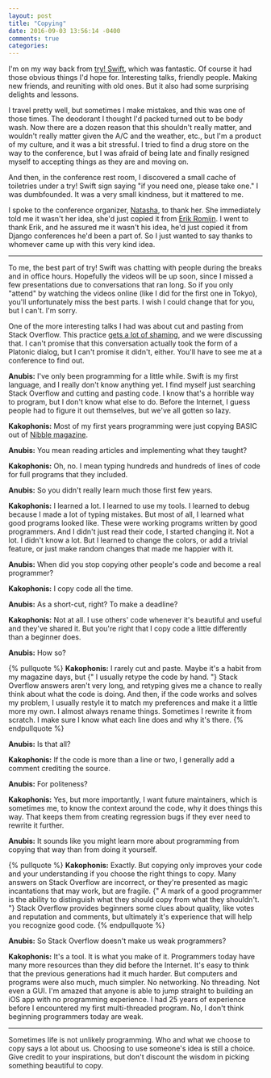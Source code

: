 ```yaml
---
layout: post
title: "Copying"
date: 2016-09-03 13:56:14 -0400
comments: true
categories: 
---
```


I'm on my way back from [try! Swift](http://tryswift.com), which was fantastic. Of course it had those obvious things I'd hope for. Interesting talks, friendly people. Making new friends, and reuniting with old ones. But it also had some surprising delights and lessons.

I travel pretty well, but sometimes I make mistakes, and this was one of those times. The deodorant I thought I'd packed turned out to be body wash. Now there are a dozen reason that this shouldn't really matter, and wouldn't really matter given the A/C and the weather, etc., but I'm a product of my culture, and it was a bit stressful. I tried to find a drug store on the way to the conference, but I was afraid of being late and finally resigned myself to accepting things as they are and moving on.

And then, in the conference rest room, I discovered a small cache of toiletries under a try! Swift sign saying "if you need one, please take one." I was dumbfounded. It was a very small kindness, but it mattered to me.
<!--more-->
I spoke to the conference organizer, [Natasha](https://twitter.com/NatashaTheRobot), to thank her. She immediately told me it wasn't her idea, she'd just copied it from [Erik Romijn](https://twitter.com/erikpub/). I went to thank Erik, and he assured me it wasn't his idea, he'd just copied it from Django conferences he'd been a part of. So I just wanted to say thanks to whomever came up with this very kind idea.

---

To me, the best part of try! Swift was chatting with people during the breaks and in office hours. Hopefully the videos will be up soon, since I missed a few presentations due to conversations that ran long. So if you only "attend" by watching the videos online (like I did for the first one in Tokyo), you'll unfortunately miss the best parts. I wish I could change that for you, but I can't. I'm sorry.

One of the more interesting talks I had was about cut and pasting from Stack Overflow. This practice [gets a lot of shaming](https://www.gitbook.com/book/tra38/essential-copying-and-pasting-from-stack-overflow/details), and we were discussing that. I can't promise that this conversation actually took the form of a Platonic dialog, but I can't promise it didn't, either. You'll have to see me at a conference to find out.

**Anubis:** I've only been programming for a little while. Swift is my first language, and I really don't know anything yet. I find myself just searching Stack Overflow and cutting and pasting code. I know that's a horrible way to program, but I don't know what else to do. Before the Internet, I guess people had to figure it out themselves, but we've all gotten so lazy.

**Kakophonis:** Most of my first years programming were just copying BASIC out of [Nibble magazine](http://www.nibblemagazine.com/Nibble_Magazines.htm).

**Anubis:** You mean reading articles and implementing what they taught?

**Kakophonis:** Oh, no. I mean typing hundreds and hundreds of lines of code for full programs that they included.

**Anubis:** So you didn't really learn much those first few years.

**Kakophonis:** I learned a lot. I learned to use my tools. I learned to debug because I made a lot of typing mistakes. But most of all, I learned what good programs looked like. These were working programs written by good programmers. And I didn't just read their code, I started changing it. Not a lot. I didn't know a lot. But I learned to change the colors, or add a trivial feature, or just make random changes that made me happier with it.

**Anubis:** When did you stop copying other people's code and become a real programmer?

**Kakophonis:** I copy code all the time.

**Anubis:** As a short-cut, right? To make a deadline?

**Kakophonis:** Not at all. I use others' code whenever it's beautiful and useful and they've shared it. But you're right that I copy code a little differently than a beginner does.

**Anubis:** How so?

{% pullquote %}
**Kakophonis:** I rarely cut and paste. Maybe it's a habit from my magazine days, but {" I usually retype the code by hand. "} Stack Overflow answers aren't very long, and retyping gives me a chance to really think about what the code is doing. And then, if the code works and solves my problem, I usually restyle it to match my preferences and make it a little more my own. I almost always rename things. Sometimes I rewrite it from scratch. I make sure I know what each line does and why it's there.
{% endpullquote %}

**Anubis:** Is that all?

**Kakophonis:** If the code is more than a line or two, I generally add a comment crediting the source.

**Anubis:** For politeness?

**Kakophonis:** Yes, but more importantly, I want future maintainers, which is sometimes me, to know the context around the code, why it does things this way. That keeps them from creating regression bugs if they ever need to rewrite it further.

**Anubis:** It sounds like you might learn more about programming from copying that way than from doing it yourself.

{% pullquote %}
**Kakophonis:** Exactly. But copying only improves your code and your understanding if you choose the right things to copy. Many answers on Stack Overflow are incorrect, or they're presented as magic incantations that may work, but are fragile. {" A mark of a good programmer is the ability to distinguish what they should copy from what they shouldn't. "} Stack Overflow provides beginners some clues about quality, like votes and reputation and comments, but ultimately it's experience that will help you recognize good code.
{% endpullquote %}

**Anubis:** So Stack Overflow doesn't make us weak programmers?

**Kakophonis:** It's a tool. It is what you make of it. Programmers today have many more resources than they did before the Internet. It's easy to think that the previous generations had it much harder. But computers and programs were also much, much simpler. No networking. No threading. Not even a GUI. I'm amazed that anyone is able to jump straight to building an iOS app with no programming experience. I had 25 years of experience before I encountered my first multi-threaded program. No, I don't think beginning programmers today are weak.

---

Sometimes life is not unlikely programming. Who and what we choose to copy says a lot about us. Choosing to use someone's idea is still a choice. Give credit to your inspirations, but don't discount the wisdom in picking something beautiful to copy.
